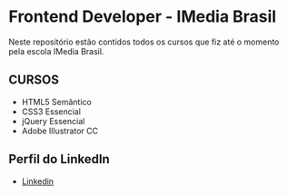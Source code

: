 # Frontend Developer - IMedia Brasil

Neste repositório estão contidos todos os cursos que fiz até o momento pela escola IMedia Brasil.

## CURSOS

* HTML5 Semântico
* CSS3 Essencial
* jQuery Essencial
* Adobe Illustrator CC



## Perfil do LinkedIn 

* [Linkedin](https://www.linkedin.com/in/daniel-silva-852306ab/)
